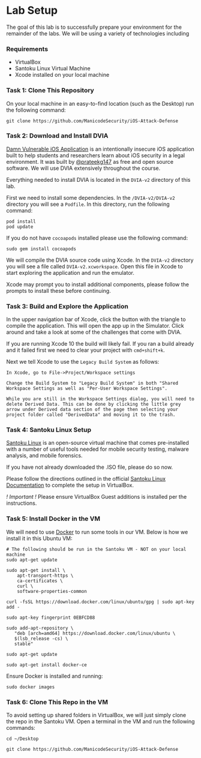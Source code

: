 # Lab Setup

The goal of this lab is to successfully prepare your environment for the remainder of the labs. We will be using a variety of technologies including 

### Requirements
- VirtualBox
- Santoku Linux Virtual Machine
- Xcode installed on your local machine

### Task 1: Clone This Repository
On your local machine in an easy-to-find location (such as the Desktop) run the following command:
```
git clone https://github.com/ManicodeSecurity/iOS-Attack-Defense
```

### Task 2: Download and Install DVIA 
[Damn Vulnerable iOS Application](http://damnvulnerableiosapp.com/) is an intentionally insecure iOS application built to help students and researchers learn about iOS security in a legal environment. It was built by [@prateekg147](http://twitter.com/prateekg147) as free and open source software. We will use DVIA extensively throughout the course. 

Everything needed to install DVIA is located in the `DVIA-v2` directory of this lab. 

First we need to install some dependencies. In the `/DVIA-v2/DVIA-v2` directory you will see a `Podfile`. In this directory, run the following command:

```
pod install
pod update
```

If you do not have `cocoapods` installed please use the following command:
```
sudo gem install cocoapods
```

We will compile the DVIA source code using Xcode. In the `DVIA-v2` directory you will see a file called `DVIA-v2.xcworkspace`. Open this file in Xcode to start exploring the application and run the emulator.

Xcode may prompt you to install additional components, please follow the prompts to install these before continuing. 

### Task 3: Build and Explore the Application 

In the upper navigation bar of Xcode, click the button with the triangle to compile the application. This will open the app up in the Simulator. Click around and take a look at some of the challenges that come with DVIA.

If you are running Xcode 10 the build will likely fail. If you ran a build already and it failed first we need to clear your project with `cmd+shift+k`.

Next we tell Xcode to use the `Legacy Build System` as follows:

```
In Xcode, go to File->Project/Workspace settings

Change the Build System to "Legacy Build System" in both "Shared Workspace Settings as well as "Per-User Workspace Settings".

While you are still in the Workspace Settings dialog, you will need to delete Derived Data. This can be done by clicking the little grey arrow under Derived data section of the page then selecting your project folder called "DerivedData" and moving it to the trash.
```

### Task 4: Santoku Linux Setup
[Santoku Linux](https://santoku-linux.com/) is an open-source virtual machine that comes pre-installed with a number of useful tools needed for mobile security testing, malware analysis, and mobile forensics. 

If you have not already downloaded the .ISO file, please do so now. 

Please follow the directions outlined in the official [Santoku Linux Documentation](https://santoku-linux.com/howto/installing-santoku/installing-santoku-in-a-virtual-machine/) to complete the setup in VirtualBox.

*! Important !* Please ensure VirtualBox Guest additions is installed per the instructions.

### Task 5: Install Docker in the VM
We will need to use [Docker](https://www.docker.com/) to run some tools in our VM. Below is how we install it in this Ubuntu VM:


```
# The following should be run in the Santoku VM - NOT on your local machine
sudo apt-get update

sudo apt-get install \
    apt-transport-https \
    ca-certificates \
    curl \
    software-properties-common

curl -fsSL https://download.docker.com/linux/ubuntu/gpg | sudo apt-key add -

sudo apt-key fingerprint 0EBFCD88

sudo add-apt-repository \
   "deb [arch=amd64] https://download.docker.com/linux/ubuntu \
   $(lsb_release -cs) \
   stable"

sudo apt-get update

sudo apt-get install docker-ce
```

Ensure Docker is installed and running:
```
sudo docker images
```

### Task 6: Clone This Repo in the VM

To avoid setting up shared folders in VirtualBox, we will just simply clone the repo in the Santoku VM. Open a terminal in the VM and run the following commands:

```
cd ~/Desktop

git clone https://github.com/ManicodeSecurity/iOS-Attack-Defense
```


